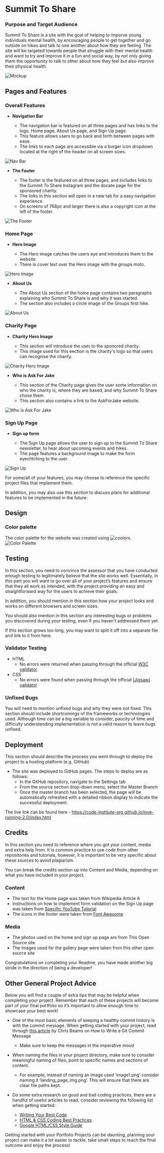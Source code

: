 # Summit To Share

### Purpose and Target Audience

Summit To Share is a site with the goal of helping to imporve young individuals mental health, by encouraging people to get together and go outside on hikes and talk to one another about how they are feeling. The site will be targeted towards people that struggle with their mental health and want to try and improve it in a fun and social way, by not only giving them the opportunity to talk to other about how they feel but also improve their physical health.

![Mockup](https://github.com/Willr-hawkins/summit-to-share/assets/148203271/29fba661-8c54-4a3a-a4d2-75f81c27623a)

## Pages and Features 

### Overall Features

- __Navigation Bar__

  - The navigation bar is featured on all three pages and has links to the logo, Home page, About Us page, and Sign Up page.
  - This feature allows users to go back and forth between pages with ease.
  - The links to each page are accessible via a burger icon dropdown located at the right of the header on all screen sizes.

![Nav Bar](https://github.com/Willr-hawkins/summit-to-share/assets/148203271/ce17d7ba-e6d6-40a1-afa6-d986010c9482)

- __The Footer__

  - The footer is the featured on all three pages, and includes links to the Summit To Share Instagram and the donate page for the sponsored charity.
  - The links in this section will open in a new tab for a easy navigation experience.
  - On screens of 768px and larger there is also a copyright icon at the left of the footer.

![The Footer](https://github.com/Willr-hawkins/summit-to-share/assets/148203271/3a604e4a-07f2-4a47-b076-a30aa902d932)

### Home Page

- __Hero Image__

  - The Hero image catches the users eye and introduces them to the website.
  - There is cover text over the Hero image with the groups moto.

![Hero Image](https://github.com/Willr-hawkins/summit-to-share/assets/148203271/00221197-48bf-4c80-9afa-c89c9d6374ea)

- __About Us__

  - The About Us section of the home page contains two paragraphs explaining who Summit To Share is and why it was started. 
  - The section also includes a circle image of the Groups first hike. 

![About Us](https://github.com/Willr-hawkins/summit-to-share/assets/148203271/75da95d1-d861-40a9-9f04-a1131b0cdb92)

### Charity Page

- __Charity Hero Image__

  - This section will introduce the user to the sponored charity.
  - This image used for this eection is the charity's logo so that users can recognise the charity.

![Charity Hero Image](https://github.com/Willr-hawkins/summit-to-share/assets/148203271/6f9d0f78-d471-43eb-a368-77403a83cc5f)

- __Who is Ask For Jake__ 

  - This section of the Charity page gives the user some information on who the charity is, where they are based, and why Summit To Share chose them. 
  - This section also contains a link to the AskForJake website.

![Who is Ask For Jake](https://github.com/Willr-hawkins/summit-to-share/assets/148203271/ccd1af72-e526-4f85-955b-c5ebd777c42d)

### Sign Up Page

- __Sign up form__

  - The Sign Up page allows the user to sign up to the Summit To Share newsletter, to hear about upcoming events and hikes.
  - The page features a background image to make the form eyechtching to the user.

![Sign Up](https://github.com/Willr-hawkins/summit-to-share/assets/148203271/11196fe0-0212-49df-b4d8-637fa3d0d262)

For some/all of your features, you may choose to reference the specific project files that implement them.

In addition, you may also use this section to discuss plans for additional features to be implemented in the future:

## Design 

### Color palette

The color palette for the website was created using ![coolors](https://coolors.co/).
![Color Palette](https://github.com/Willr-hawkins/summit-to-share/assets/148203271/c8133d7e-5c54-472e-aed5-f3094fe63703)

## Testing 

In this section, you need to convince the assessor that you have conducted enough testing to legitimately believe that the site works well. Essentially, in this part you will want to go over all of your project’s features and ensure that they all work as intended, with the project providing an easy and straightforward way for the users to achieve their goals.

In addition, you should mention in this section how your project looks and works on different browsers and screen sizes.

You should also mention in this section any interesting bugs or problems you discovered during your testing, even if you haven't addressed them yet.

If this section grows too long, you may want to split it off into a separate file and link to it from here.


### Validator Testing 

- HTML
  - No errors were returned when passing through the official [W3C validator](https://validator.w3.org/nu/?doc=https%3A%2F%2Fcode-institute-org.github.io%2Flove-running-2.0%2Findex.html)
- CSS
  - No errors were found when passing through the official [(Jigsaw) validator](https://jigsaw.w3.org/css-validator/validator?uri=https%3A%2F%2Fvalidator.w3.org%2Fnu%2F%3Fdoc%3Dhttps%253A%252F%252Fcode-institute-org.github.io%252Flove-running-2.0%252Findex.html&profile=css3svg&usermedium=all&warning=1&vextwarning=&lang=en#css)

### Unfixed Bugs

You will need to mention unfixed bugs and why they were not fixed. This section should include shortcomings of the frameworks or technologies used. Although time can be a big variable to consider, paucity of time and difficulty understanding implementation is not a valid reason to leave bugs unfixed. 

## Deployment

This section should describe the process you went through to deploy the project to a hosting platform (e.g. GitHub) 

- The site was deployed to GitHub pages. The steps to deploy are as follows: 
  - In the GitHub repository, navigate to the Settings tab 
  - From the source section drop-down menu, select the Master Branch
  - Once the master branch has been selected, the page will be automatically refreshed with a detailed ribbon display to indicate the successful deployment. 

The live link can be found here - https://code-institute-org.github.io/love-running-2.0/index.html 


## Credits 

In this section you need to reference where you got your content, media and extra help from. It is common practice to use code from other repositories and tutorials, however, it is important to be very specific about these sources to avoid plagiarism. 

You can break the credits section up into Content and Media, depending on what you have included in your project. 

### Content 

- The text for the Home page was taken from Wikipedia Article A
- Instructions on how to implement form validation on the Sign Up page was taken from [Specific YouTube Tutorial](https://www.youtube.com/)
- The icons in the footer were taken from [Font Awesome](https://fontawesome.com/)

### Media

- The photos used on the home and sign up page are from This Open Source site
- The images used for the gallery page were taken from this other open source site


Congratulations on completing your Readme, you have made another big stride in the direction of being a developer! 

## Other General Project Advice

Below you will find a couple of extra tips that may be helpful when completing your project. Remember that each of these projects will become part of your final portfolio so it’s important to allow enough time to showcase your best work! 

- One of the most basic elements of keeping a healthy commit history is with the commit message. When getting started with your project, read through [this article](https://chris.beams.io/posts/git-commit/) by Chris Beams on How to Write  a Git Commit Message 
  - Make sure to keep the messages in the imperative mood 

- When naming the files in your project directory, make sure to consider meaningful naming of files, point to specific names and sections of content.
  - For example, instead of naming an image used ‘image1.png’ consider naming it ‘landing_page_img.png’. This will ensure that there are clear file paths kept. 

- Do some extra research on good and bad coding practices, there are a handful of useful articles to read, consider reviewing the following list when getting started:
  - [Writing Your Best Code](https://learn.shayhowe.com/html-css/writing-your-best-code/)
  - [HTML & CSS Coding Best Practices](https://medium.com/@inceptiondj.info/html-css-coding-best-practice-fadb9870a00f)
  - [Google HTML/CSS Style Guide](https://google.github.io/styleguide/htmlcssguide.html#General)

Getting started with your Portfolio Projects can be daunting, planning your project can make it a lot easier to tackle, take small steps to reach the final outcome and enjoy the process! 
